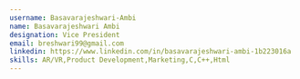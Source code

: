 ```yaml
---
username: Basavarajeshwari-Ambi
name: Basavarajeshwari Ambi
designation: Vice President
email: breshwari99@gmail.com
linkedin: https://www.linkedin.com/in/basavarajeshwari-ambi-1b223016a
skills: AR/VR,Product Development,Marketing,C,C++,Html
---
```

